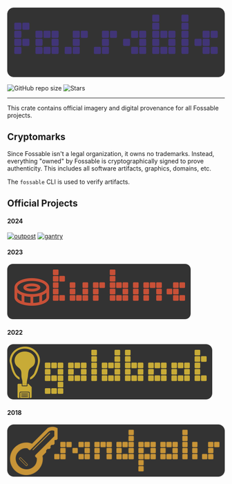 <p align="center">
	<img src="https://raw.githubusercontent.com/fossable/fossable/master/.github/images/fossable-256.png" />
</p>

![GitHub repo size](https://img.shields.io/github/repo-size/fossable/fossable)
![Stars](https://img.shields.io/github/stars/fossable/fossable?style=social)
<hr>

This crate contains official imagery and digital provenance for all Fossable projects.

## Cryptomarks

Since Fossable isn't a legal organization, it owns no trademarks. Instead, everything
"owned" by Fossable is cryptographically signed to prove authenticity. This includes
all software artifacts, graphics, domains, etc.

The `fossable` CLI is used to verify artifacts.

## Official Projects

#### 2024
[![outpost](.github/images/outpost-128.png)](https://github.com/fossable/outpost)
[![gantry](.github/images/gantry-128.png)](https://github.com/fossable/gantry)

#### 2023
[![turbine](.github/images/turbine-128.png)](https://github.com/fossable/turbine)

#### 2022
[![goldboot](.github/images/goldboot-128.png)](https://github.com/fossable/goldboot)

#### 2018
[![sandpolis](.github/images/sandpolis-128.png)](https://github.com/fossable/sandpolis)
